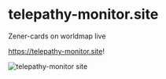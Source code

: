 # telepathy-monitor.site
Zener-cards on worldmap live

https://telepathy-monitor.site!


![telepathy-monitor site](https://user-images.githubusercontent.com/4153971/141013991-152be00b-1027-46da-a171-f38141e746da.png)

